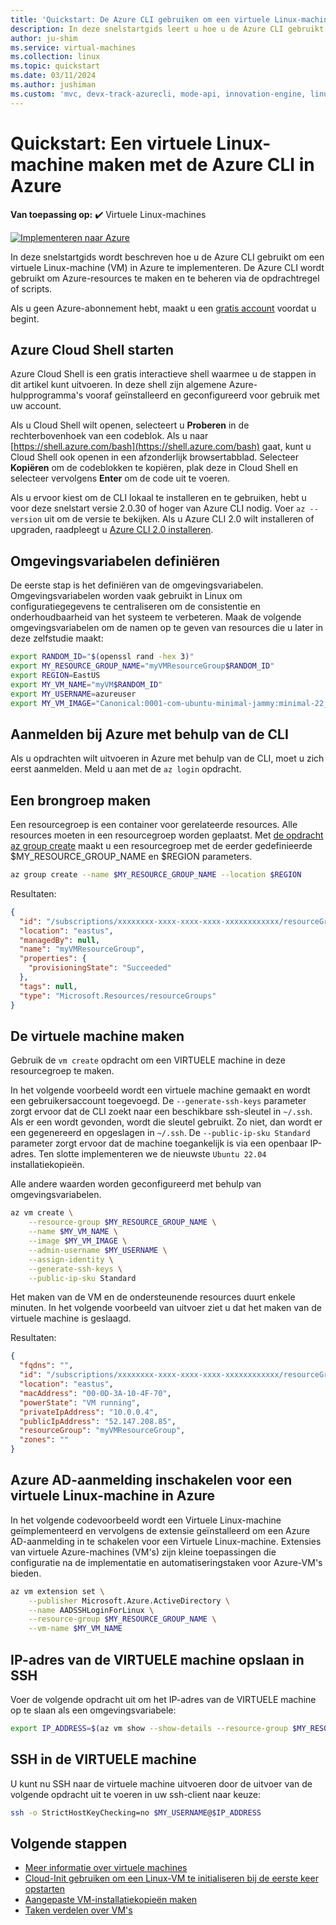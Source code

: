 ```yaml
---
title: 'Quickstart: De Azure CLI gebruiken om een virtuele Linux-machine te maken'
description: In deze snelstartgids leert u hoe u de Azure CLI gebruikt om een virtuele Linux-machine te maken
author: ju-shim
ms.service: virtual-machines
ms.collection: linux
ms.topic: quickstart
ms.date: 03/11/2024
ms.author: jushiman
ms.custom: 'mvc, devx-track-azurecli, mode-api, innovation-engine, linux-related-content'
---
```


# Quickstart: Een virtuele Linux-machine maken met de Azure CLI in Azure

**Van toepassing op:** :heavy_check_mark: Virtuele Linux-machines

[![Implementeren naar Azure](https://aka.ms/deploytoazurebutton)](https://go.microsoft.com/fwlink/?linkid=2262692)

In deze snelstartgids wordt beschreven hoe u de Azure CLI gebruikt om een virtuele Linux-machine (VM) in Azure te implementeren. De Azure CLI wordt gebruikt om Azure-resources te maken en te beheren via de opdrachtregel of scripts.

Als u geen Azure-abonnement hebt, maakt u een [gratis account](https://azure.microsoft.com/free/?WT.mc_id=A261C142F) voordat u begint.

## Azure Cloud Shell starten

Azure Cloud Shell is een gratis interactieve shell waarmee u de stappen in dit artikel kunt uitvoeren. In deze shell zijn algemene Azure-hulpprogramma's vooraf geïnstalleerd en geconfigureerd voor gebruik met uw account. 

Als u Cloud Shell wilt openen, selecteert u **Proberen** in de rechterbovenhoek van een codeblok. Als u naar [https://shell.azure.com/bash](https://shell.azure.com/bash) gaat, kunt u Cloud Shell ook openen in een afzonderlijk browsertabblad. Selecteer **Kopiëren** om de codeblokken te kopiëren, plak deze in Cloud Shell en selecteer vervolgens **Enter** om de code uit te voeren.

Als u ervoor kiest om de CLI lokaal te installeren en te gebruiken, hebt u voor deze snelstart versie 2.0.30 of hoger van Azure CLI nodig. Voer `az --version` uit om de versie te bekijken. Als u Azure CLI 2.0 wilt installeren of upgraden, raadpleegt u [Azure CLI 2.0 installeren]( /cli/azure/install-azure-cli).

## Omgevingsvariabelen definiëren

De eerste stap is het definiëren van de omgevingsvariabelen. Omgevingsvariabelen worden vaak gebruikt in Linux om configuratiegegevens te centraliseren om de consistentie en onderhoudbaarheid van het systeem te verbeteren. Maak de volgende omgevingsvariabelen om de namen op te geven van resources die u later in deze zelfstudie maakt:

```bash
export RANDOM_ID="$(openssl rand -hex 3)"
export MY_RESOURCE_GROUP_NAME="myVMResourceGroup$RANDOM_ID"
export REGION=EastUS
export MY_VM_NAME="myVM$RANDOM_ID"
export MY_USERNAME=azureuser
export MY_VM_IMAGE="Canonical:0001-com-ubuntu-minimal-jammy:minimal-22_04-lts-gen2:latest"
```

## Aanmelden bij Azure met behulp van de CLI

Als u opdrachten wilt uitvoeren in Azure met behulp van de CLI, moet u zich eerst aanmelden. Meld u aan met de `az login` opdracht.

## Een brongroep maken

Een resourcegroep is een container voor gerelateerde resources. Alle resources moeten in een resourcegroep worden geplaatst. Met [de opdracht az group create](/cli/azure/group) maakt u een resourcegroep met de eerder gedefinieerde $MY_RESOURCE_GROUP_NAME en $REGION parameters.

```bash
az group create --name $MY_RESOURCE_GROUP_NAME --location $REGION
```

Resultaten:

<!-- expected_similarity=0.3 -->
```json
{
  "id": "/subscriptions/xxxxxxxx-xxxx-xxxx-xxxx-xxxxxxxxxxxx/resourceGroups/myVMResourceGroup",
  "location": "eastus",
  "managedBy": null,
  "name": "myVMResourceGroup",
  "properties": {
    "provisioningState": "Succeeded"
  },
  "tags": null,
  "type": "Microsoft.Resources/resourceGroups"
}
```

## De virtuele machine maken

Gebruik de `vm create` opdracht om een VIRTUELE machine in deze resourcegroep te maken. 

In het volgende voorbeeld wordt een virtuele machine gemaakt en wordt een gebruikersaccount toegevoegd. De `--generate-ssh-keys` parameter zorgt ervoor dat de CLI zoekt naar een beschikbare ssh-sleutel in `~/.ssh`. Als er een wordt gevonden, wordt die sleutel gebruikt. Zo niet, dan wordt er een gegenereerd en opgeslagen in `~/.ssh`. De `--public-ip-sku Standard` parameter zorgt ervoor dat de machine toegankelijk is via een openbaar IP-adres. Ten slotte implementeren we de nieuwste `Ubuntu 22.04` installatiekopieën.

Alle andere waarden worden geconfigureerd met behulp van omgevingsvariabelen.

```bash
az vm create \
    --resource-group $MY_RESOURCE_GROUP_NAME \
    --name $MY_VM_NAME \
    --image $MY_VM_IMAGE \
    --admin-username $MY_USERNAME \
    --assign-identity \
    --generate-ssh-keys \
    --public-ip-sku Standard
```

Het maken van de VM en de ondersteunende resources duurt enkele minuten. In het volgende voorbeeld van uitvoer ziet u dat het maken van de virtuele machine is geslaagd.

Resultaten:
<!-- expected_similarity=0.3 -->
```json
{
  "fqdns": "",
  "id": "/subscriptions/xxxxxxxx-xxxx-xxxx-xxxx-xxxxxxxxxxxx/resourceGroups/myVMResourceGroup/providers/Microsoft.Compute/virtualMachines/myVM",
  "location": "eastus",
  "macAddress": "00-0D-3A-10-4F-70",
  "powerState": "VM running",
  "privateIpAddress": "10.0.0.4",
  "publicIpAddress": "52.147.208.85",
  "resourceGroup": "myVMResourceGroup",
  "zones": ""
}
```

## Azure AD-aanmelding inschakelen voor een virtuele Linux-machine in Azure

In het volgende codevoorbeeld wordt een Virtuele Linux-machine geïmplementeerd en vervolgens de extensie geïnstalleerd om een Azure AD-aanmelding in te schakelen voor een Virtuele Linux-machine. Extensies van virtuele Azure-machines (VM's) zijn kleine toepassingen die configuratie na de implementatie en automatiseringstaken voor Azure-VM's bieden.

```bash
az vm extension set \
    --publisher Microsoft.Azure.ActiveDirectory \
    --name AADSSHLoginForLinux \
    --resource-group $MY_RESOURCE_GROUP_NAME \
    --vm-name $MY_VM_NAME
```

## IP-adres van de VIRTUELE machine opslaan in SSH

Voer de volgende opdracht uit om het IP-adres van de VIRTUELE machine op te slaan als een omgevingsvariabele:

```bash
export IP_ADDRESS=$(az vm show --show-details --resource-group $MY_RESOURCE_GROUP_NAME --name $MY_VM_NAME --query publicIps --output tsv)
```

## SSH in de VIRTUELE machine

<!--## Export the SSH configuration for use with SSH clients that support OpenSSH & SSH into the VM.
Log in to Azure Linux VMs with Azure AD supports exporting the OpenSSH certificate and configuration. That means you can use any SSH clients that support OpenSSH-based certificates to sign in through Azure AD. The following example exports the configuration for all IP addresses assigned to the VM:-->

<!--
```bash
yes | az ssh config --file ~/.ssh/config --name $MY_VM_NAME --resource-group $MY_RESOURCE_GROUP_NAME
```
-->

U kunt nu SSH naar de virtuele machine uitvoeren door de uitvoer van de volgende opdracht uit te voeren in uw ssh-client naar keuze:

```bash
ssh -o StrictHostKeyChecking=no $MY_USERNAME@$IP_ADDRESS
```

## Volgende stappen

* [Meer informatie over virtuele machines](../index.yml)
* [Cloud-Init gebruiken om een Linux-VM te initialiseren bij de eerste keer opstarten](tutorial-automate-vm-deployment.md)
* [Aangepaste VM-installatiekopieën maken](tutorial-custom-images.md)
* [Taken verdelen over VM's](../../load-balancer/quickstart-load-balancer-standard-public-cli.md)